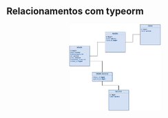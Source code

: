 ## Relacionamentos com typeorm

<p align="center">
  <img src="./tabelas.png" alt="Logo" height="200">
</p>